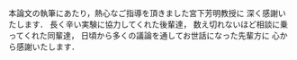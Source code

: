本論文の執筆にあたり，熱心なご指導を頂きました宮下芳明教授に
深く感謝いたします．
長く辛い実験に協力してくれた後輩達，
数え切れないほど相談に乗ってくれた同輩達，
日頃から多くの議論を通してお世話になった先輩方に
心から感謝いたします．